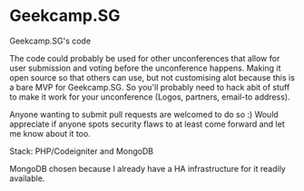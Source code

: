 Geekcamp.SG
===========

Geekcamp.SG's code

The code could probably be used for other unconferences that allow for user submission and voting before the unconference happens. Making it open source so that others can use, but not customising alot because this is a bare MVP for Geekcamp.SG. So you'll probably need to hack abit of stuff to make it work for your unconference (Logos, partners, email-to address). 

Anyone wanting to submit pull requests are welcomed to do so :) Would appreciate if anyone spots security flaws to at least come forward and let me know about it too.

Stack: PHP/Codeigniter and MongoDB

MongoDB chosen because I already have a HA infrastructure for it readily available.

